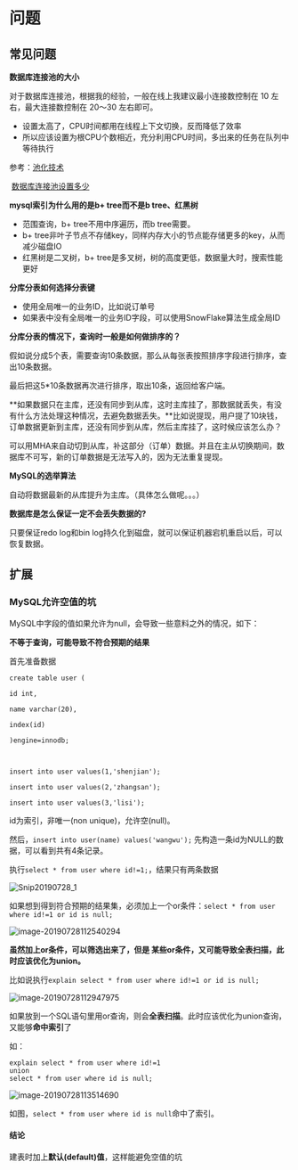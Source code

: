 # 问题



## 常见问题



**数据库连接池的大小**

对于数据库连接池，根据我的经验，一般在线上我建议最小连接数控制在 10 左右，最大连接数控制在 20～30 左右即可。

- 设置太高了，CPU时间都用在线程上下文切换，反而降低了效率
- 所以应该设置为根CPU个数相近，充分利用CPU时间，多出来的任务在队列中等待执行

参考：[池化技术](https://time.geekbang.org/column/article/144796)

​            [数据库连接池设置多少](https://www.jianshu.com/p/1c9ffde4c704)





**mysql索引为什么用的是b+ tree而不是b tree、红黑树**

- 范围查询，b+ tree不用中序遍历，而b tree需要。
- b+ tree非叶子节点不存储key，同样内存大小的节点能存储更多的key，从而减少磁盘IO
- 红黑树是二叉树，b+ tree是多叉树，树的高度更低，数据量大时，搜索性能更好



**分库分表如何选择分表键**

- 使用全局唯一的业务ID，比如说订单号
- 如果表中没有全局唯一的业务ID字段，可以使用SnowFlake算法生成全局ID





**分库分表的情况下，查询时一般是如何做排序的？**

假如说分成5个表，需要查询10条数据，那么从每张表按照排序字段进行排序，查出10条数据。

最后把这5*10条数据再次进行排序，取出10条，返回给客户端。





**如果数据只在主库，还没有同步到从库，这时主库挂了，那数据就丢失，有没有什么方法处理这种情况，去避免数据丢失。**比如说提现，用户提了10块钱，订单数据更新到主库，还没有同步到从库，然后主库挂了，这时候应该怎么办？

可以用MHA来自动切到从库，补这部分（订单）数据。并且在主从切换期间，数据库不可写，新的订单数据是无法写入的，因为无法重复提现。





**MySQL的选举算法**

自动将数据最新的从库提升为主库。（具体怎么做呢。。。）





**数据库是怎么保证一定不会丢失数据的?**

只要保证redo log和bin log持久化到磁盘，就可以保证机器宕机重启以后，可以恢复数据。











## 扩展



### MySQL允许空值的坑

MySQL中字段的值如果允许为null，会导致一些意料之外的情况，如下：



**不等于查询，可能导致不符合预期的结果**

首先准备数据

```MySQL
create table user (

id int,

name varchar(20),

index(id)

)engine=innodb;

 

insert into user values(1,'shenjian');

insert into user values(2,'zhangsan');

insert into user values(3,'lisi');
```

id为索引，非唯一(non unique)，允许空(null)。

然后，`insert into user(name) values('wangwu');` 先构造一条id为NULL的数据，可以看到共有4条记录。

执行`select * from user where id!=1;`，结果只有两条数据

![Snip20190728_1](http://ww4.sinaimg.cn/large/006tNc79gy1g5fe2j6s34j30tg07mjvb.jpg)

如果想到得到符合预期的结果集，必须加上一个or条件：`select * from user where id!=1 or id is null;`

![image-20190728112540294](http://ww1.sinaimg.cn/large/006tNc79gy1g5fe3p3tjyj30t8096dkp.jpg)



**虽然加上or条件，可以筛选出来了，但是 某些or条件，又可能导致全表扫描，此时应该优化为union。**

比如说执行`explain select * from user where id!=1 or id is null;`

![image-20190728112947975](http://ww4.sinaimg.cn/large/006tNc79gy1g5fe7zn5i0j31220acn6b.jpg)

如果放到一个SQL语句里用or查询，则会**全表扫描**。此时应该优化为union查询，又能够**命中索引**了

如：

```mysql
explain select * from user where id!=1
union
select * from user where id is null;
```

![image-20190728113514690](http://ww2.sinaimg.cn/large/006tNc79gy1g5fednqsavj31f806ywg4.jpg)

如图，`select * from user where id is null`命中了索引。



#### 结论

建表时加上**默认(default)值**，这样能避免空值的坑


